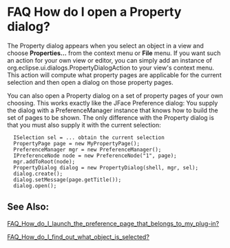 

FAQ How do I open a Property dialog?
====================================

The Property dialog appears when you select an object in a view and choose **Properties...** from the context menu or **File** menu. If you want such an action for your own view or editor, you can simply add an instance of org.eclipse.ui.dialogs.PropertyDialogAction to your view's context menu. This action will compute what property pages are applicable for the current selection and then open a dialog on those property pages.

  
You can also open a Property dialog on a set of property pages of your own choosing. This works exactly like the JFace Preference dialog: You supply the dialog with a PreferenceManager instance that knows how to build the set of pages to be shown. The only difference with the Property dialog is that you must also supply it with the current selection:

      ISelection sel = ... obtain the current selection
      PropertyPage page = new MyPropertyPage();
      PreferenceManager mgr = new PreferenceManager();
      IPreferenceNode node = new PreferenceNode("1", page);
      mgr.addToRoot(node);
      PropertyDialog dialog = new PropertyDialog(shell, mgr, sel);
      dialog.create();
      dialog.setMessage(page.getTitle());
      dialog.open();

See Also:
---------

[FAQ\_How\_do\_I\_launch\_the\_preference\_page\_that\_belongs\_to\_my\_plug-in?](./FAQ_How_do_I_launch_the_preference_page_that_belongs_to_my_plug-in.md "FAQ How do I launch the preference page that belongs to my plug-in?")

[FAQ\_How\_do\_I\_find\_out\_what\_object\_is_selected?](./FAQ_How_do_I_find_out_what_object_is_selected.md "FAQ How do I find out what object is selected?")

